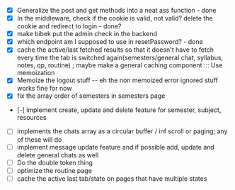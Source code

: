 - [x] Generalize the post and get methods into a neat ass function - done
- [x] In the middleware, check if the cookie is valid, not valid? delete the cookie and redirect to login - done?
- [x] make bibek put the admin check in the backend
- [x] which endpoint am I supposed to use in resetPassword? - done
- [x] cache the active/last fetched results so that it doesn't have to fetch every time the tab is switched again(semesters/general chat, syllabus, notes, qp, routine) ; maybe make a general caching component ::: Use memoization
- [x]  Memoize the logout stuff -- eh the non memoized error ignored stuff works fine for now 
- [x] fix the array order of semesters in semesters page
- [-] implement create, update and delete feature for semester, subject, resources
- [ ] implements the chats array as a circular buffer / inf scroll or paging; any of these will do
- [ ] implement message update feature and if possible add, update and delete general chats as well
- [ ] Do the double token thing
- [ ] optimize the routine page
- [ ] cache the active last tab/state on pages that have multiple states
